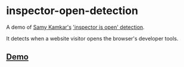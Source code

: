 # inspector-open-detection

A demo of [Samy Kamkar's](https://samy.pl) ['inspector is open' detection](http://stackoverflow.com/questions/42193700/detect-when-inspect-element-is-open). 

It detects when a website visitor opens the browser's developer tools.  


## [Demo](https://robinlinus.github.io/console-open-detection/)
